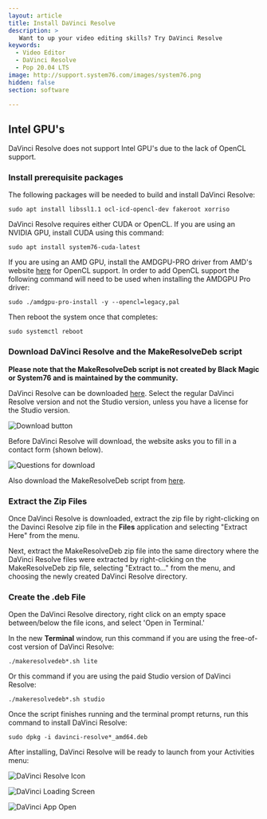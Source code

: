 ```yaml
---
layout: article
title: Install DaVinci Resolve
description: >
   Want to up your video editing skills? Try DaVinci Resolve
keywords:
  - Video Editor
  - DaVinci Resolve
  - Pop 20.04 LTS
image: http://support.system76.com/images/system76.png
hidden: false
section: software

---
```


## Intel GPU's

DaVinci Resolve does not support Intel GPU's due to the lack of OpenCL support. 

### Install prerequisite packages

The following packages will be needed to build and install DaVinci Resolve:

```
sudo apt install libssl1.1 ocl-icd-opencl-dev fakeroot xorriso
```

DaVinci Resolve requires either CUDA or OpenCL. If you are using an NVIDIA GPU, install CUDA using this command:

```
sudo apt install system76-cuda-latest
```

If you are using an AMD GPU, install the AMDGPU-PRO driver from AMD's website [here](https://www.amd.com/en/support) for OpenCL support. In order to add OpenCL support the following command will need to be used when installing the AMDGPU Pro driver:

```
sudo ./amdgpu-pro-install -y --opencl=legacy,pal
```

Then reboot the system once that completes:

```
sudo systemctl reboot
```

### Download DaVinci Resolve and the MakeResolveDeb script

**Please note that the MakeResolveDeb script is not created by Black Magic or System76 and is maintained by the community.**

DaVinci Resolve can be downloaded [here](https://www.blackmagicdesign.com/products/davinciresolve/). Select the regular DaVinci Resolve version and not the Studio version, unless you have a license for the Studio version.

![Download button](/images/davinci-resolve/davinci-resolve-download.png)

Before DaVinci Resolve will download, the website asks you to fill in a contact form (shown below).

![Questions for download](/images/davinci-resolve/davinci-resolve-questions.png)

Also download the MakeResolveDeb script from [here](http://www.danieltufvesson.com/makeresolvedeb).

### Extract the Zip Files

Once DaVinci Resolve is downloaded, extract the zip file by right-clicking on the Davinci Resolve zip file in the **Files** application and selecting "Extract Here" from the menu.

Next, extract the MakeResolveDeb zip file into the same directory where the DaVinci Resolve files were extracted by right-clicking on the MakeResolveDeb zip file, selecting "Extract to..." from the menu, and choosing the newly created DaVinci Resolve directory.

### Create the .deb File

Open the DaVinci Resolve directory, right click on an empty space between/below the file icons, and select 'Open in Terminal.'

In the new **Terminal** window, run this command if you are using the free-of-cost version of DaVinci Resolve:

```./makeresolvedeb*.sh lite```

Or this command if you are using the paid Studio version of DaVinci Resolve:

```./makeresolvedeb*.sh studio```

Once the script finishes running and the terminal prompt returns, run this command to install DaVinci Resolve:

```sudo dpkg -i davinci-resolve*_amd64.deb```

After installing, DaVinci Resolve will be ready to launch from your Activities menu:

![DaVinci Resolve Icon](/images/davinci-resolve/davinci-icon.png)

![DaVinci Loading Screen](/images/davinci-resolve/davinci-loading-screen.png)

![DaVinci App Open](/images/davinci-resolve/davinci-app-open.png)
